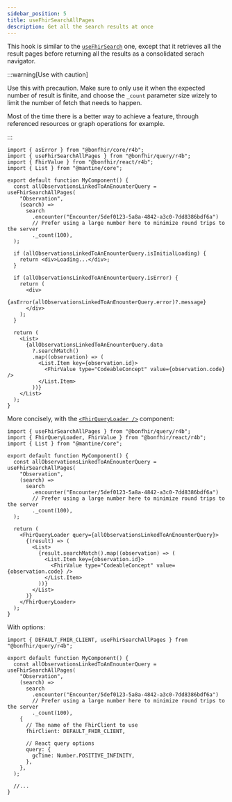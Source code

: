 ```yaml
---
sidebar_position: 5
title: useFhirSearchAllPages
description: Get all the search results at once
---
```


This hook is similar to the [`useFhirSearch`](/packages/query/read/use-fhir-search) one, except that it retrieves all the
result pages before returning all the results as a consolidated serach navigator.

:::warning[Use with caution]

Use this with precaution. Make sure to only use it when the expected number of result is finite, and choose the `_count`
parameter size wizely to limit the number of fetch that needs to happen.

Most of the time there is a better way to achieve a feature, through referenced resources or graph operations for example.

:::

```tsx
import { asError } from "@bonfhir/core/r4b";
import { useFhirSearchAllPages } from "@bonfhir/query/r4b";
import { FhirValue } from "@bonfhir/react/r4b";
import { List } from "@mantine/core";

export default function MyComponent() {
  const allObservationsLinkedToAnEnounterQuery = useFhirSearchAllPages(
    "Observation",
    (search) =>
      search
        .encounter("Encounter/5def0123-5a8a-4842-a3c0-7dd8386bdf6a")
        // Prefer using a large number here to minimize round trips to the server
        ._count(100),
  );

  if (allObservationsLinkedToAnEnounterQuery.isInitialLoading) {
    return <div>Loading...</div>;
  }

  if (allObservationsLinkedToAnEnounterQuery.isError) {
    return (
      <div>
        {asError(allObservationsLinkedToAnEnounterQuery.error)?.message}
      </div>
    );
  }

  return (
    <List>
      {allObservationsLinkedToAnEnounterQuery.data
        ?.searchMatch()
        .map((observation) => (
          <List.Item key={observation.id}>
            <FhirValue type="CodeableConcept" value={observation.code} />
          </List.Item>
        ))}
    </List>
  );
}
```

More concisely, with the [`<FhirQueryLoader />`](/packages/react/components/fhir-query-loader) component:

```tsx
import { useFhirSearchAllPages } from "@bonfhir/query/r4b";
import { FhirQueryLoader, FhirValue } from "@bonfhir/react/r4b";
import { List } from "@mantine/core";

export default function MyComponent() {
  const allObservationsLinkedToAnEnounterQuery = useFhirSearchAllPages(
    "Observation",
    (search) =>
      search
        .encounter("Encounter/5def0123-5a8a-4842-a3c0-7dd8386bdf6a")
        // Prefer using a large number here to minimize round trips to the server
        ._count(100),
  );

  return (
    <FhirQueryLoader query={allObservationsLinkedToAnEnounterQuery}>
      {(result) => (
        <List>
          {result.searchMatch().map((observation) => (
            <List.Item key={observation.id}>
              <FhirValue type="CodeableConcept" value={observation.code} />
            </List.Item>
          ))}
        </List>
      )}
    </FhirQueryLoader>
  );
}
```

With options:

```tsx
import { DEFAULT_FHIR_CLIENT, useFhirSearchAllPages } from "@bonfhir/query/r4b";

export default function MyComponent() {
  const allObservationsLinkedToAnEnounterQuery = useFhirSearchAllPages(
    "Observation",
    (search) =>
      search
        .encounter("Encounter/5def0123-5a8a-4842-a3c0-7dd8386bdf6a")
        // Prefer using a large number here to minimize round trips to the server
        ._count(100),
    {
      // The name of the FhirClient to use
      fhirClient: DEFAULT_FHIR_CLIENT,

      // React query options
      query: {
        gcTime: Number.POSITIVE_INFINITY,
      },
    },
  );

  //...
}
```
